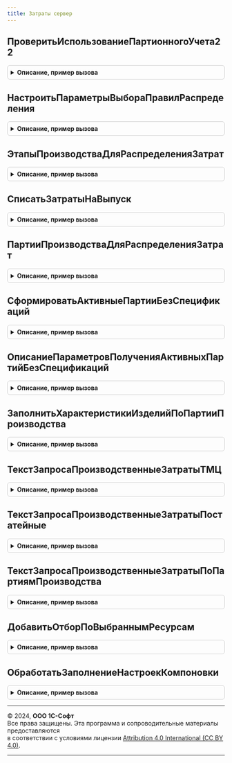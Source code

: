 ```yaml
---
title: Затраты сервер
---
```



## ПроверитьИспользованиеПартионногоУчета22
<details style="margin: 1em 0; padding: 0.5em; border: 1px solid #ccc; border-radius: 6px;">

<summary style="font-weight: bold; cursor: pointer;">Описание, пример вызова</summary>

```bsl

// Процедура проверяет дату документа на соответствие дате перехода на партионный учет версии 2.2.
// Проверка выполняется для документов нового производства.
//
// Параметры:
//	Объект - ДокументОбъект.ЭтапПроизводства2_2, ДокументОбъект.ДвижениеПродукцииИМатериалов - проверяемый документ,
//	Дата - Дата - дата, на которую выполняется проверка,
//	Отказ - Булево - устанавливается в ИСТИНА, если дата перехода на новый партионный учет больше переданной даты.
//
Процедура ПроверитьИспользованиеПартионногоУчета22(Объект, Дата, Отказ) Экспорт
```

Пример вызова
```bsl
ЗатратыСервер.ПроверитьИспользованиеПартионногоУчета22(Объект, Дата, Отказ) 
```
</details>

## НастроитьПараметрыВыбораПравилРаспределения
<details style="margin: 1em 0; padding: 0.5em; border: 1px solid #ccc; border-radius: 6px;">

<summary style="font-weight: bold; cursor: pointer;">Описание, пример вызова</summary>

```bsl

//++ НЕ УТ

// Устанавливает параметры выбора для правила распределения в зависимости от способа учета производственных затрат.
//
// Параметры:
//	Подразделение - СправочникСсылка.СтруктураПредприятия - подразделение, в котором выполняется распределение
//	ВариантРаспределения - ПеречислениеСсылка.СпособыРаспределенияСтатейРасходов - вариант распределения
//	ЭлементПравилоРаспределения - ПолеФормы - Поле для ввода правила распределения
//	Назначение - СправочникСсылка.Назначения - Назначение расхода.
//
Процедура НастроитьПараметрыВыбораПравилРаспределения(Подразделение, ВариантРаспределения, ЭлементПравилоРаспределения, Назначение) Экспорт
```

Пример вызова
```bsl
ЗатратыСервер.НастроитьПараметрыВыбораПравилРаспределения(Подразделение, ВариантРаспределения, ЭлементПравилоРаспределения, Назначение) 
```
</details>

## ЭтапыПроизводстваДляРаспределенияЗатрат
<details style="margin: 1em 0; padding: 0.5em; border: 1px solid #ccc; border-radius: 6px;">

<summary style="font-weight: bold; cursor: pointer;">Описание, пример вызова</summary>

```bsl

// Функция формирует таблицу выполненных этапов производства.
//
// Параметры:
//	Параметры - Структура - Структура передаваемых параметров:
//		* НачалоПериода - Дата - начало периода анализа этапов производства.
//		* ОкончаниеПериода - Дата - конец периода анализа этапов производства.
//		* Подразделение - СправочникСсылка.СтруктураПредприятия - отбор по подразделению.
//		* Назначение - СправочникСсылка.Назначения - отбор по назначению.
//		* ГруппаПродукции - СправочникСсылка.ГруппыАналитическогоУчетаНоменклатуры - отбор по группе продукции.
//		* ТолькоТекущийМесяц - Булево - признак получения этапов, выполнявшихся только в передеанном периоде.
//		* Заказ - ДокументСсылка.ЗаказНаПроизводство2_2 - отбор по заказу на производство.
//		* ИсключатьПроизводствоНаСтороне - Булево - не показывать этапы, выполняющиеся на стороне.
//
// Возвращаемое значение:
//	ТаблицаЗначений - таблица этапов производства.
//
Функция ЭтапыПроизводстваДляРаспределенияЗатрат(Параметры) Экспорт
```

Пример вызова
```bsl
Результат = ЗатратыСервер.ЭтапыПроизводстваДляРаспределенияЗатрат(Параметры) 
```
</details>

## СписатьЗатратыНаВыпуск
<details style="margin: 1em 0; padding: 0.5em; border: 1px solid #ccc; border-radius: 6px;">

<summary style="font-weight: bold; cursor: pointer;">Описание, пример вызова</summary>

```bsl

//++ Устарело_Производство21

// Процедура используется для выполнения регламентного задания по формированию документов
// "Списание затрат на выпуск".
Процедура СписатьЗатратыНаВыпуск() Экспорт
```

Пример вызова
```bsl
ЗатратыСервер.СписатьЗатратыНаВыпуск() 
```
</details>

## ПартииПроизводстваДляРаспределенияЗатрат
<details style="margin: 1em 0; padding: 0.5em; border: 1px solid #ccc; border-radius: 6px;">

<summary style="font-weight: bold; cursor: pointer;">Описание, пример вызова</summary>

```bsl
//-- Устарело_Производство21

// Функция формирует таблицу партий производства.
//
// Параметры:
//	Отборы - Структура - Структура передаваемых параметров:
//		* НачалоПериода - Дата - начало периода анализа этапов производства.
//		* ОкончаниеПериода - Дата - конец периода анализа этапов производства.
//		* Организация - СправочникСсылка.Организации, Массив из СправочникСсылка.Организации - отбор по организации. Может отсутствовать.
//		* НаправлениеДеятельности - СправочникСсылка.НаправленияДеятельности - отбор по направлению деятельности. Может отсутствовать.
//		* Подразделение - СправочникСсылка.СтруктураПредприятия - отбор по подразделению. Может отсутствовать.
//		* Назначение - СправочникСсылка.Назначения - отбор по назначению. Может отсутствовать.
//		* ТолькоТекущийМесяц - Булево - признак получения этапов, выполнявшихся только в передеанном периоде.
//		* ДетализироватьПоЭтапам - Булево - детализировать по промежуточным этапам или по продукции. Может отсутствовать.
//		* ЗаказНаПроизводство - ДокументСсылка.ЗаказНаПроизводство2_2 - отбор по заказу на производство. Может отсутствовать.
//		* ИсключатьПроизводствоНаСтороне - Булево - не показывать этапы, выполняющиеся на стороне. Может отсутствовать.
//
// Возвращаемое значение:
//	ТаблицаЗначений - таблица партий производства.
//
Функция ПартииПроизводстваДляРаспределенияЗатрат(Отборы) Экспорт
```

Пример вызова
```bsl
Результат = ЗатратыСервер.ПартииПроизводстваДляРаспределенияЗатрат(Отборы) 
```
</details>

## СформироватьАктивныеПартииБезСпецификаций
<details style="margin: 1em 0; padding: 0.5em; border: 1px solid #ccc; border-radius: 6px;">

<summary style="font-weight: bold; cursor: pointer;">Описание, пример вызова</summary>

```bsl

//++ НЕ УТКА

// Формирует временную таблицы партий производства с типом производственного процесса "Без спецификаций",
//	по которым выполняется производство в заданном интервале.
//
// Параметры:
//	ПараметрыЗапроса - см. ЗатратыСервер.ОписаниеПараметровПолученияАктивныхПартийБезСпецификаций.
//	МенеджерВременныхТаблиц - МенеджерВременныхТаблиц - менеджер временных таблиц.
//	ОбновитьПартии - Булево - получить заново партии.
Процедура СформироватьАктивныеПартииБезСпецификаций(ПараметрыЗапроса, МенеджерВременныхТаблиц, ОбновитьПартии = Истина) Экспорт
```

Пример вызова
```bsl
ЗатратыСервер.СформироватьАктивныеПартииБезСпецификаций(ПараметрыЗапроса, МенеджерВременныхТаблиц, ОбновитьПартии);
```
</details>

## ОписаниеПараметровПолученияАктивныхПартийБезСпецификаций
<details style="margin: 1em 0; padding: 0.5em; border: 1px solid #ccc; border-radius: 6px;">

<summary style="font-weight: bold; cursor: pointer;">Описание, пример вызова</summary>

```bsl

// Описание параметров получения активных партий производства
//	с типом производственного процесса "Без спецификаций".
//
// Возвращаемое значение:
//	Структура - описание:
// * НачалоПериода - Дата -
// * ОкончаниеПериода - Дата -
// * Организации - Массив из СправочникСсылка.Организации -
//
Функция ОписаниеПараметровПолученияАктивныхПартийБезСпецификаций() Экспорт
```

Пример вызова
```bsl
Результат = ЗатратыСервер.ОписаниеПараметровПолученияАктивныхПартийБезСпецификаций() 
```
</details>

## ЗаполнитьХарактеристикиИзделийПоПартииПроизводства
<details style="margin: 1em 0; padding: 0.5em; border: 1px solid #ccc; border-radius: 6px;">

<summary style="font-weight: bold; cursor: pointer;">Описание, пример вызова</summary>

```bsl
//-- НЕ УТКА

// Процедура заполняет характеристики основного изделия в коллекции для партии производства.
//
// Параметры:
//	Коллекция - ТаблицаЗначений - Таблица, в которой необходимо заполнить характеристики основного изделия.
//
Процедура ЗаполнитьХарактеристикиИзделийПоПартииПроизводства(Коллекция) Экспорт
```

Пример вызова
```bsl
ЗатратыСервер.ЗаполнитьХарактеристикиИзделийПоПартииПроизводства(Коллекция) 
```
</details>

## ТекстЗапросаПроизводственныеЗатратыТМЦ
<details style="margin: 1em 0; padding: 0.5em; border: 1px solid #ccc; border-radius: 6px;">

<summary style="font-weight: bold; cursor: pointer;">Описание, пример вызова</summary>

```bsl

// Текст запроса производственные затраты ТМЦ.
//
// Возвращаемое значение:
//  Структура -  Текст запроса и набор ресурсов:
// * ТекстЗапроса - Строка - Текст запроса
// * Ресурсы - Массив из Строка - Набор ресурсов запроса
Функция ТекстЗапросаПроизводственныеЗатратыТМЦ() Экспорт
```

Пример вызова
```bsl
Результат = ЗатратыСервер.ТекстЗапросаПроизводственныеЗатратыТМЦ() 
```
</details>

## ТекстЗапросаПроизводственныеЗатратыПостатейные
<details style="margin: 1em 0; padding: 0.5em; border: 1px solid #ccc; border-radius: 6px;">

<summary style="font-weight: bold; cursor: pointer;">Описание, пример вызова</summary>

```bsl

// Текст запроса производственные затраты постатейные.
//
// Возвращаемое значение:
//  Структура -  Текст запроса и набор ресурсов:
// * ТекстЗапроса - Строка - Текст запроса
// * Ресурсы - Массив из Строка - Набор ресурсов запроса
Функция ТекстЗапросаПроизводственныеЗатратыПостатейные() Экспорт
```

Пример вызова
```bsl
Результат = ЗатратыСервер.ТекстЗапросаПроизводственныеЗатратыПостатейные() 
```
</details>

## ТекстЗапросаПроизводственныеЗатратыПоПартиямПроизводства
<details style="margin: 1em 0; padding: 0.5em; border: 1px solid #ccc; border-radius: 6px;">

<summary style="font-weight: bold; cursor: pointer;">Описание, пример вызова</summary>

```bsl

// Текст запроса производственные затраты по партиям производства.
//
// Возвращаемое значение:
//  Структура -  Текст запроса и набор ресурсов:
// * ТекстЗапроса - Строка - Текст запроса
// * Ресурсы - Массив из Строка - Набор ресурсов запроса
//
Функция ТекстЗапросаПроизводственныеЗатратыПоПартиямПроизводства() Экспорт
```

Пример вызова
```bsl
Результат = ЗатратыСервер.ТекстЗапросаПроизводственныеЗатратыПоПартиямПроизводства() 
```
</details>

## ДобавитьОтборПоВыбраннымРесурсам
<details style="margin: 1em 0; padding: 0.5em; border: 1px solid #ccc; border-radius: 6px;">

<summary style="font-weight: bold; cursor: pointer;">Описание, пример вызова</summary>

```bsl

//-- НЕ УТ

// Добавляет отбор в набор данных схемы компоновки данных по переданным ресурсам.
//
// Параметры:
// 	Ресурсы - Массив из Строка - имена ресурсов, на которые необходимо наложить отбор на "<> 0".
// 	НаборДанных - НаборДанныхЗапросМакетаКомпоновкиДанных  - корректируемый набор данных.
Процедура ДобавитьОтборПоВыбраннымРесурсам(Ресурсы, НаборДанных) Экспорт
```

Пример вызова
```bsl
ЗатратыСервер.ДобавитьОтборПоВыбраннымРесурсам(Ресурсы, НаборДанных) 
```
</details>

## ОбработатьЗаполнениеНастроекКомпоновки
<details style="margin: 1em 0; padding: 0.5em; border: 1px solid #ccc; border-radius: 6px;">

<summary style="font-weight: bold; cursor: pointer;">Описание, пример вызова</summary>

```bsl

// Обрабатывает объекты Справочник.ПравилаРаспределенияРасходов и Документ.РаспределениеПрочихЗатрат при обновлении ИБ.
// Параметры:
//	Объект - СправочникОбъект.ПравилаРаспределенияРасходов, ДокументОбъект.РаспределениеПрочихЗатрат - объект для обновления.
//	МакетыБазРаспределений - Соответствие из КлючИЗначение- макеты баз распределения по имена базы распределения:
//		* Ключ - Строка - упрощенное имя базы распределения (материалы, продукция и т.д.).
//		* Значение - СхемаКомпоновкиДанных - схема на основании которой будут заполняться настройки.
Процедура ОбработатьЗаполнениеНастроекКомпоновки(Объект, МакетыБазРаспределений) Экспорт
```

Пример вызова
```bsl
ЗатратыСервер.ОбработатьЗаполнениеНастроекКомпоновки(Объект, МакетыБазРаспределений) 
```
</details>

---

© 2024, **ООО 1С-Софт**  
Все права защищены. Эта программа и сопроводительные материалы предоставляются  
в соответствии с условиями лицензии [Attribution 4.0 International (CC BY 4.0)](https://creativecommons.org/licenses/by/4.0/legalcode).

---
